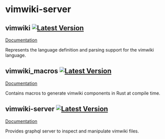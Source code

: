 # vimwiki-server

## vimwiki [![Latest Version](https://img.shields.io/crates/v/vimwiki.svg)](https://crates.io/crates/vimwiki)

[Documentation](https://docs.rs/vimwiki)

Represents the language definition and parsing support for the vimwiki language.

## vimwiki_macros [![Latest Version](https://img.shields.io/crates/v/vimwiki_macros.svg)](https://crates.io/crates/vimwiki_macros)

[Documentation](https://docs.rs/vimwiki_macros)

Contains macros to generate vimwiki components in Rust at compile time.

## vimwiki-server [![Latest Version](https://img.shields.io/crates/v/vimwiki-server.svg)](https://crates.io/crates/vimwiki-server)

[Documentation](https://docs.rs/vimwiki-server)

Provides graphql server to inspect and manipulate vimwiki files.
